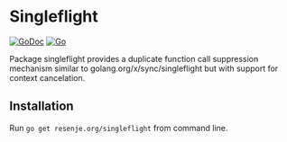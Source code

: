 # Singleflight

[![GoDoc](https://godoc.org/resenje.org/singleflight?status.svg)](https://godoc.org/resenje.org/singleflight)
[![Go](https://github.com/janos/singleflight/workflows/Go/badge.svg)](https://github.com/janos/singleflight/actions?query=workflow%3AGo)

Package singleflight provides a duplicate function call suppression
mechanism similar to golang.org/x/sync/singleflight but with support
for context cancelation.

## Installation

Run `go get resenje.org/singleflight` from command line.